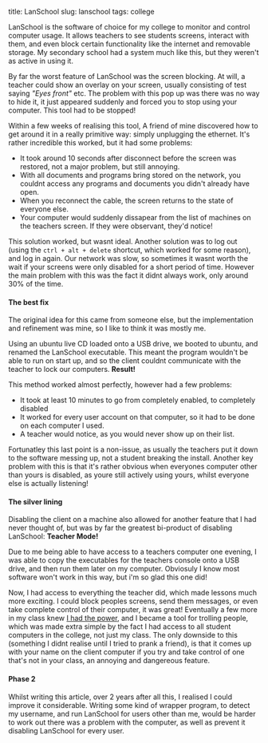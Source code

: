 title: LanSchool
slug: lanschool
tags: college

LanSchool is the software of choice for my college to monitor and control computer usage. It allows teachers to see students screens, interact with them, and even block certain functionality like the internet and removable storage. My secondary school had a system much like this, but they weren't as active in using it.

By far the worst feature of LanSchool was the screen blocking. At will, a teacher could show an overlay on your screen, usually consisting of test saying _"Eyes front"_ etc. The problem with this pop up was there was no way to hide it, it just appeared suddenly and forced you to stop using your computer. This tool had to be stopped!

Within a few weeks of realising this tool, A friend of mine discovered how to get around it in a really primitive way: simply unplugging the ethernet. It's rather incredible this worked, but it had some problems:

- It took around 10 seconds after disconnect before the screen was restored, not a major problem, but still annoying.
- With all documents and programs bring stored on the network, you couldnt access any programs and documents you didn't already have open.
- When you reconnect the cable, the screen returns to the state of everyone else.
- Your computer would suddenly dissapear from the list of machines on the teachers screen. If they were observant, they'd notice!

This solution worked, but wasnt ideal. Another solution was to log out (using the `ctrl + alt + delete` shortcut, which worked for some reason), and log in again. Our network was slow, so sometimes it wasnt worth the wait if your screens were only disabled for a short period of time. However the main problem with this was the fact it didnt always work, only around 30% of the time.

#### The best fix

The original idea for this came from someone else, but the implementation and refinement was mine, so I like to think it was mostly me.

Using an ubuntu live CD loaded onto a USB drive, we booted to ubuntu, and renamed the LanSchool executable. This meant the program wouldn't be able to run on start up, and so the client couldnt communicate with the teacher to lock our computers. __Result!__

This method worked almost perfectly, however had a few problems:
- It took at least 10 minutes to go from completely enabled, to completely disabled
- It worked for every user account on that computer, so it had to be done on each computer I used.
- A teacher would notice, as you would never show up on their list.

Fortunatley this last point is a non-issue, as usually the teachers put it down to the software messing up, not a student breaking the install. Another key problem with this is that it's rather obvious when everyones computer other than yours is disabled, as youre still actively using yours, whilst everyone else is actually listening!

#### The silver lining

Disabling the client on a machine also allowed for another feature that I had never thought of, but was by far the greatest bi-product of disabling LanSchool: __Teacher Mode!__

Due to me being able to have access to a teachers computer one evening, I was able to copy the executables for the teachers console onto a USB drive, and then run them later on my computer. Obviosuly I know most software won't work in this way, but i'm so glad this one did!

Now, I had access to everything the teacher did, which made lessons much more exciting. I could block peoples screens, send them messages, or even take complete control of their computer, it was great! Eventually a few more in my class knew [I had the power](), and I became a tool for trolling people, which was made extra simple by the fact I had access to all student computers in the college, not just my class. The only downside to this (something I didnt realise until I tried to prank a friend), is that it comes up with your name on the client computer if you try and take control of one that's not in your class, an annoying and dangereous feature.

#### Phase 2

Whilst writing this article, over 2 years after all this, I realised I could improve it considerable. Writing some kind of wrapper program, to detect my username, and run LanSchool for users other than me, would be harder to work out there was a problem with the computer, as well as prevent it disabling LanSchool for every user.
